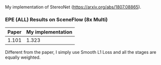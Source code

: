 My implementation of StereoNet (https://arxiv.org/abs/1807.08865).

### EPE (ALL) Results on SceneFlow (8x Multi)
| Paper      | My implementation |
| ---------- | ----------------- | 
| 1.101      | 1.323             |  


Different from the paper, I simply use Smooth L1 Loss and all the stages are equally weighted. 
